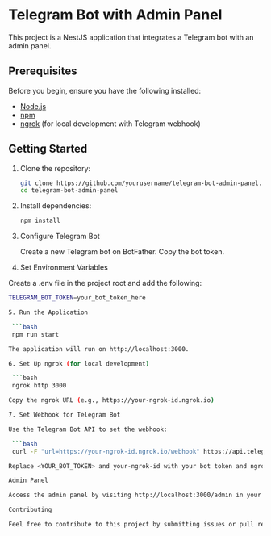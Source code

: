 # Telegram Bot with Admin Panel

This project is a NestJS application that integrates a Telegram bot with an admin panel.

## Prerequisites

Before you begin, ensure you have the following installed:

- [Node.js](https://nodejs.org/)
- [npm](https://www.npmjs.com/)
- [ngrok](https://ngrok.com/) (for local development with Telegram webhook)

## Getting Started

1. Clone the repository:

   ```bash
   git clone https://github.com/yourusername/telegram-bot-admin-panel.git
   cd telegram-bot-admin-panel

2. Install dependencies:

   ```bash
   npm install

3. Configure Telegram Bot

    Create a new Telegram bot on BotFather.
    Copy the bot token.

4. Set Environment Variables

  Create a .env file in the project root and add the following:

   ```bash
   TELEGRAM_BOT_TOKEN=your_bot_token_here

5. Run the Application
  
    ```bash
    npm run start

  The application will run on http://localhost:3000.

6. Set Up ngrok (for local development)

    ```bash
    ngrok http 3000

  Copy the ngrok URL (e.g., https://your-ngrok-id.ngrok.io)

7. Set Webhook for Telegram Bot

  Use the Telegram Bot API to set the webhook:

    ```bash
    curl -F "url=https://your-ngrok-id.ngrok.io/webhook" https://api.telegram.org/bot<YOUR_BOT_TOKEN>/setWebhook

  Replace <YOUR_BOT_TOKEN> and your-ngrok-id with your bot token and ngrok ID.  

  Admin Panel

  Access the admin panel by visiting http://localhost:3000/admin in your browser.

  Contributing

  Feel free to contribute to this project by submitting issues or pull requests.
